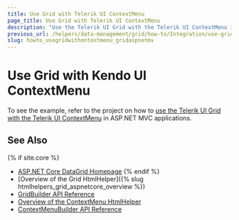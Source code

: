 ```yaml
---
title: Use Grid with Telerik UI ContextMenu
page_title: Use Grid with Telerik UI ContextMenu
description: "Use the Telerik UI Grid with the Telerik UI ContextMenu in ASP.NET MVC applications."
previous_url: /helpers/data-management/grid/how-to/Integration/use-grid-with-contextmenu
slug: howto_usegridwithontextmenu_gridaspnetmv
---
```


# Use Grid with Kendo UI ContextMenu

To see the example, refer to the project on how to [use the Telerik UI Grid with the Telerik UI ContextMenu](https://github.com/telerik/ui-for-aspnet-mvc-examples/tree/master/Telerik.Examples.Mvc/Telerik.Examples.Mvc/Areas/GridContextMenu) in ASP.NET MVC applications.

## See Also

{% if site.core %}
* [ASP.NET Core DataGrid Homepage](https://www.telerik.com/aspnet-core-ui/grid)
{% endif %}
* [Overview of the Grid HtmlHelper]({% slug htmlhelpers_grid_aspnetcore_overview %})
* [GridBuilder API Reference](https://docs.telerik.com/aspnet-mvc/api/kendo.mvc.ui.fluent/gridbuilder)
* [Overview of the ContextMenu HtmlHelper](https://docs.telerik.com/aspnet-mvc/api/kendo.mvc.ui.fluent/contextmenubuilder)
* [ContextMenuBuilder API Reference](https://docs.telerik.com/kendo-ui/aspnet-mvc/api/kendo.mvc.ui.fluent/contextmenubuilder)



